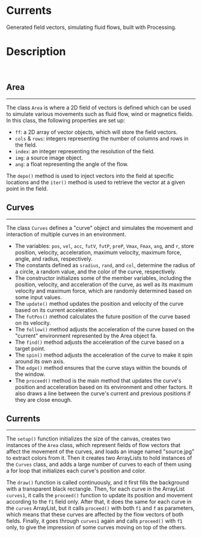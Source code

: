 # Currents

Generated field vectors, simulating fluid flows, built with Processing.

# Description

<br/>

## Area

---

The class `Area` is where a 2D field of vectors is defined which can be used to simulate various movements such as fluid flow, wind or magnetics fields. In this class, the following properties are set up:

- `ff`: a 2D array of vector objects, which will store the field vectors.
- `cols` & `rows`: integers representing the number of columns and rows in the field.
- `index`: an integer representing the resolution of the field.
- `img`: a source image object.
- `ang`: a float representing the angle of the flow.

The `depo()` method is used to inject vectors into the field at specific locations and the `iter()` method is used to retrieve the vector at a given point in the field.

## Curves

---

The class `Curves` defines a "curve" object and simulates the movement and interaction of multiple curves in an environment.

- The variables: `pos`, `vel`, `acc`, `futV`, `futP`, `preP`, `Vmax`, `Fmax`, `ang`, and `r`, store position, velocity, acceleration, maximum velocity, maximum force, angle, and radius, respectively.
- The constants defined as `sradius`, `rand`, and `col`, determine the radius of a circle, a random value, and the color of the curve, respectively.
- The constructor initializes some of the member variables, including the position, velocity, and acceleration of the curve, as well as its maximum velocity and maximum force, which are randomly determined based on some input values.
- The `update()` method updates the position and velocity of the curve based on its current acceleration.
- The `futPos()` method calculates the future position of the curve based on its velocity.
- The `follow()` method adjusts the acceleration of the curve based on the "current" environment represented by the Area object fa.
- The `find()` method adjusts the acceleration of the curve based on a target point.
- The `spin()` method adjusts the acceleration of the curve to make it spin around its own axis.
- The `edge()` method ensures that the curve stays within the bounds of the window.
- The `proceed()` method is the main method that updates the curve's position and acceleration based on its environment and other factors. It also draws a line between the curve's current and previous positions if they are close enough.

## Currents

---

The `setup()` function initializes the size of the canvas, creates two instances of the `Area` class, which represent fields of flow vectors that affect the movement of the curves, and loads an image named "source.jpg" to extract colors from it. Then it creates two ArrayLists to hold instances of the `Curves` class, and adds a large number of curves to each of them using a for loop that initializes each curve's position and color.

The `draw()` function is called continuously, and it first fills the background with a transparent black rectangle. Then, for each curve in the ArrayList `curves1`, it calls the `proceed()` function to update its position and movement according to the `f1` field only. After that, it does the same for each curve in the `curves` ArrayList, but it calls `proceed()` with both `f1` and `f` as parameters, which means that these curves are affected by the flow vectors of both fields. Finally, it goes through `curves1` again and calls `proceed()` with `f1` only, to give the impression of some curves moving on top of the others.
